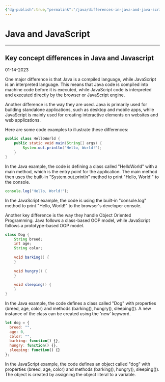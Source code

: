 ```yaml
---
{"dg-publish":true,"permalink":"/java/differences-in-java-and-java-script/"}
---
```


# Java and JavaScript

---

## Key concept differences in Java and Javascript


01-14-2023

One major difference is that Java is a compiled language, while JavaScript is an interpreted language. This means that Java code is compiled into machine code before it is executed, while JavaScript code is interpreted and executed directly by the browser or JavaScript engine.

Another difference is the way they are used. Java is primarily used for building standalone applications, such as desktop and mobile apps, while JavaScript is mainly used for creating interactive elements on websites and web applications.

Here are some code examples to illustrate these differences:
```java
public class HelloWorld {
    public static void main(String[] args) {
        System.out.println("Hello, World!");
    }
}
```

In the Java example, the code is defining a class called "HelloWorld" with a main method, which is the entry point for the application. The main method then uses the built-in "System.out.println" method to print "Hello, World!" to the console.

```js
console.log("Hello, World!");
```

In the JavaScript example, the code is using the built-in "console.log" method to print "Hello, World!" to the browser's developer console.

Another key difference is the way they handle Object Oriented Programming. Java follows a class-based OOP model, while JavaScript follows a prototype-based OOP model.

```java
class Dog {
    String breed;
    int age;
    String color;
 
    void barking() {
    }
 
    void hungry() {
    }
 
    void sleeping() {
    }
}

```

In the Java example, the code defines a class called "Dog" with properties (breed, age, color) and methods (barking(), hungry(), sleeping()). A new instance of the class can be created using the 'new' keyword.

```js
let dog = {
  breed: "",
  age: 0,
  color: "",
  barking: function() {},
  hungry: function() {},
  sleeping: function() {}
};

```

In the JavaScript example, the code defines an object called "dog" with properties (breed, age, color) and methods (barking(), hungry(), sleeping()). The object is created by assigning the object literal to a variable.
